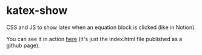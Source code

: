 # katex-show
CSS and JS to show latex when an equation block is clicked (like in Notion). 

You can see it in action [here](https://arammolins.github.io/katex-show/) (it's just the index.html file published as a github page).
